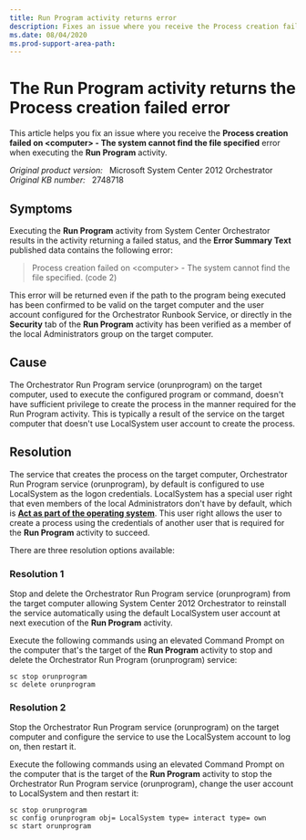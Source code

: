 ```yaml
---
title: Run Program activity returns error
description: Fixes an issue where you receive the Process creation failed - The system cannot find the file specified error when executing the Run Program activity.
ms.date: 08/04/2020
ms.prod-support-area-path:
---
```

# The Run Program activity returns the Process creation failed error

This article helps you fix an issue where you receive the **Process creation failed on \<computer> - The system cannot find the file specified** error when executing the **Run Program** activity.

_Original product version:_ &nbsp; Microsoft System Center 2012 Orchestrator  
_Original KB number:_ &nbsp; 2748718

## Symptoms

Executing the **Run Program** activity from System Center Orchestrator results in the activity returning a failed status, and the **Error Summary Text** published data contains the following error:

> Process creation failed on \<computer> - The system cannot find the file specified. (code 2)  

This error will be returned even if the path to the program being executed has been confirmed to be valid on the target computer and the user account configured for the Orchestrator Runbook Service, or directly in the **Security** tab of the **Run Program** activity has been verified as a member of the local Administrators group on the target computer.

## Cause

The Orchestrator Run Program service (orunprogram) on the target computer, used to execute the configured program or command, doesn't have sufficient privilege to create the process in the manner required for the Run Program activity. This is typically a result of the service on the target computer that doesn't use LocalSystem user account to create the process.

## Resolution

The service that creates the process on the target computer, Orchestrator Run Program service (orunprogram), by default is configured to use LocalSystem as the logon credentials. LocalSystem has a special user right that even members of the local Administrators don't have by default, which is **[Act as part of the operating system](/previous-versions/windows/it-pro/windows-2000-server/cc976442(v=technet.10)?redirectedfrom=MSDN)**. This user right allows the user to create a process using the credentials of another user that is required for the **Run Program** activity to succeed.

There are three resolution options available:

### Resolution 1

Stop and delete the Orchestrator Run Program service (orunprogram) from the target computer allowing System Center 2012 Orchestrator to reinstall the service automatically using the default LocalSystem user account at next execution of the **Run Program** activity.

Execute the following commands using an elevated Command Prompt on the computer that's the target of the **Run Program** activity to stop and delete the Orchestrator Run Program (orunprogram) service:

```console
sc stop orunprogram
sc delete orunprogram
```

### Resolution 2

Stop the Orchestrator Run Program service (orunprogram) on the target computer and configure the service to use the LocalSystem account to log on, then restart it.

Execute the following commands using an elevated Command Prompt on the computer that is the target of the **Run Program** activity to stop the Orchestrator Run Program service (orunprogram), change the user account to LocalSystem and then restart it:

```console
sc stop orunprogram
sc config orunprogram obj= LocalSystem type= interact type= own
sc start orunprogram
```
